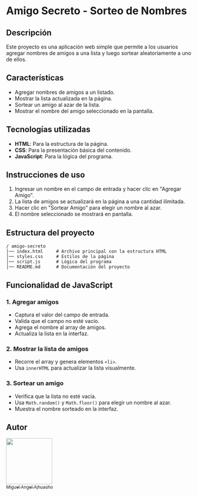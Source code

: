 # Amigo Secreto - Sorteo de Nombres

## Descripción

Este proyecto es una aplicación web simple que permite a los usuarios agregar nombres de amigos a una lista y luego sortear aleatoriamente a uno de ellos.

## Características

- Agregar nombres de amigos a un listado.
- Mostrar la lista actualizada en la página.
- Sortear un amigo al azar de la lista.
- Mostrar el nombre del amigo seleccionado en la pantalla.

## Tecnologías utilizadas

- **HTML**: Para la estructura de la página.
- **CSS**: Para la presentación básica del contenido.
- **JavaScript**: Para la lógica del programa.

## Instrucciones de uso

1. Ingresar un nombre en el campo de entrada y hacer clic en "Agregar Amigo".
2. La lista de amigos se actualizará en la página a una cantidad ilimitada.
3. Hacer clic en "Sortear Amigo" para elegir un nombre al azar.
4. El nombre seleccionado se mostrará en pantalla.

## Estructura del proyecto

```
/ amigo-secreto
│── index.html     # Archivo principal con la estructura HTML
│── styles.css     # Estilos de la página
│── script.js      # Lógica del programa
│── README.md      # Documentación del proyecto
```

## Funcionalidad de JavaScript

### 1. **Agregar amigos**

- Captura el valor del campo de entrada.
- Valida que el campo no esté vacío.
- Agrega el nombre al array de amigos.
- Actualiza la lista en la interfaz.

### 2. **Mostrar la lista de amigos**

- Recorre el array y genera elementos `<li>`.
- Usa `innerHTML` para actualizar la lista visualmente.

### 3. **Sortear un amigo**

- Verifica que la lista no esté vacía.
- Usa `Math.random()` y `Math.floor()` para elegir un nombre al azar.
- Muestra el nombre sorteado en la interfaz.

## Autor

 [<img src="https://avatars.githubusercontent.com/u/196855177?s=96&v=4" width=125><br><sub>Miguel Angel Ajhuacho</sub>](https://github.com/MigXDev) 
